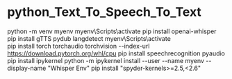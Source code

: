 # python_Text_To_Speech_To_Text


python -m venv myenv
myenv\Scripts\activate 
pip install openai-whisper  
pip install gTTS pydub langdetect
myenv\Scripts\activate  
pip install torch torchaudio torchvision --index-url https://download.pytorch.org/whl/cpu
pip install speechrecognition pyaudio 
pip install ipykernel
python -m ipykernel install --user --name myenv --display-name "Whisper Env"
pip install "spyder-kernels>=2.5,<2.6" 
